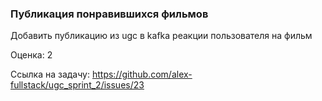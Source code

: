 ### Публикация понравившихся фильмов

Добавить публикацию из ugc в kafka реакции пользователя на фильм 

Оценка: 2

Ссылка на задачу: https://github.com/alex-fullstack/ugc_sprint_2/issues/23